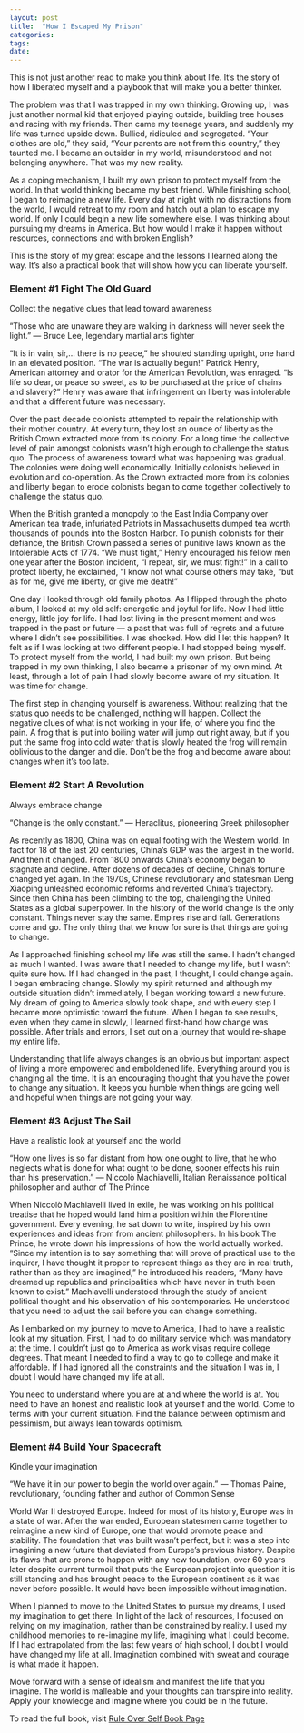 ```yaml
---
layout: post
title:  "How I Escaped My Prison"
categories: 
tags: 
date: 
---
```

This is not just another read to make you think about life. It’s the story of how I liberated myself and a playbook that will make you a better thinker.

The problem was that I was trapped in my own thinking. Growing up, I was just another normal kid that enjoyed playing outside, building tree houses and racing with my friends. Then came my teenage years, and suddenly my life was turned upside down. Bullied, ridiculed and segregated. “Your clothes are old,” they said, “Your parents are not from this country,” they taunted me. I became an outsider in my world, misunderstood and not belonging anywhere. That was my new reality.

As a coping mechanism, I built my own prison to protect myself from the world. In that world thinking became my best friend. While finishing school, I began to reimagine a new life. Every day at night with no distractions from the world, I would retreat to my room and hatch out a plan to escape my world. If only I could begin a new life somewhere else. I was thinking about pursuing my dreams in America. But how would I make it happen without resources, connections and with broken English?

This is the story of my great escape and the lessons I learned along the way. It’s also a practical book that will show how you can liberate yourself.


### Element #1 Fight The Old Guard
Collect the negative clues that lead toward awareness

“Those who are unaware they are walking in darkness will never seek the light.” — Bruce Lee, legendary martial arts fighter

“It is in vain, sir,… there is no peace,” he shouted standing upright, one hand in an elevated position. “The war is actually begun!” Patrick Henry, American attorney and orator for the American Revolution, was enraged. “Is life so dear, or peace so sweet, as to be purchased at the price of chains and slavery?” Henry was aware that infringement on liberty was intolerable and that a different future was necessary.

Over the past decade colonists attempted to repair the relationship with their mother country. At every turn, they lost an ounce of liberty as the British Crown extracted more from its colony. For a long time the collective level of pain amongst colonists wasn’t high enough to challenge the status quo. The process of awareness toward what was happening was gradual. The colonies were doing well economically. Initially colonists believed in evolution and co-operation. As the Crown extracted more from its colonies and liberty began to erode colonists began to come together collectively to challenge the status quo.

When the British granted a monopoly to the East India Company over American tea trade, infuriated Patriots in Massachusetts dumped tea worth thousands of pounds into the Boston Harbor. To punish colonists for their defiance, the British Crown passed a series of punitive laws known as the Intolerable Acts of 1774. “We must fight,” Henry encouraged his fellow men one year after the Boston incident, “I repeat, sir, we must fight!” In a call to protect liberty, he exclaimed, “I know not what course others may take, “but as for me, give me liberty, or give me death!”

One day I looked through old family photos. As I flipped through the photo album, I looked at my old self: energetic and joyful for life. Now I had little energy, little joy for life. I had lost living in the present moment and was trapped in the past or future — a past that was full of regrets and a future where I didn’t see possibilities. I was shocked. How did I let this happen? It felt as if I was looking at two different people. I had stopped being myself. To protect myself from the world, I had built my own prison. But being trapped in my own thinking, I also became a prisoner of my own mind. At least, through a lot of pain I had slowly become aware of my situation. It was time for change.

The first step in changing yourself is awareness. Without realizing that the status quo needs to be challenged, nothing will happen. Collect the negative clues of what is not working in your life, of where you find the pain. A frog that is put into boiling water will jump out right away, but if you put the same frog into cold water that is slowly heated the frog will remain oblivious to the danger and die. Don’t be the frog and become aware about changes when it’s too late.

### Element #2 Start A Revolution
Always embrace change

“Change is the only constant.” — Heraclitus, pioneering Greek philosopher

As recently as 1800, China was on equal footing with the Western world. In fact for 18 of the last 20 centuries, China’s GDP was the largest in the world. And then it changed. From 1800 onwards China’s economy began to stagnate and decline. After dozens of decades of decline, China’s fortune changed yet again. In the 1970s, Chinese revolutionary and statesman Deng Xiaoping unleashed economic reforms and reverted China’s trajectory. Since then China has been climbing to the top, challenging the United States as a global superpower. In the history of the world change is the only constant. Things never stay the same. Empires rise and fall. Generations come and go. The only thing that we know for sure is that things are going to change.

As I approached finishing school my life was still the same. I hadn’t changed as much I wanted. I was aware that I needed to change my life, but I wasn’t quite sure how. If I had changed in the past, I thought, I could change again. I began embracing change. Slowly my spirit returned and although my outside situation didn’t immediately, I began working toward a new future. My dream of going to America slowly took shape, and with every step I became more optimistic toward the future. When I began to see results, even when they came in slowly, I learned first-hand how change was possible. After trials and errors, I set out on a journey that would re-shape my entire life.

Understanding that life always changes is an obvious but important aspect of living a more empowered and emboldened life. Everything around you is changing all the time. It is an encouraging thought that you have the power to change any situation. It keeps you humble when things are going well and hopeful when things are not going your way.

### Element #3 Adjust The Sail
Have a realistic look at yourself and the world

“How one lives is so far distant from how one ought to live, that he who neglects what is done for what ought to be done, sooner effects his ruin than his preservation.” — Niccolò Machiavelli, Italian Renaissance political philosopher and author of The Prince

When Niccolò Machiavelli lived in exile, he was working on his political treatise that he hoped would land him a position within the Florentine government. Every evening, he sat down to write, inspired by his own experiences and ideas from from ancient philosophers. In his book The Prince, he wrote down his impressions of how the world actually worked. “Since my intention is to say something that will prove of practical use to the inquirer, I have thought it proper to represent things as they are in real truth, rather than as they are imagined,” he introduced his readers, “Many have dreamed up republics and principalities which have never in truth been known to exist.” Machiavelli understood through the study of ancient political thought and his observation of his contemporaries. He understood that you need to adjust the sail before you can change something.

As I embarked on my journey to move to America, I had to have a realistic look at my situation. First, I had to do military service which was mandatory at the time. I couldn’t just go to America as work visas require college degrees. That meant I needed to find a way to go to college and make it affordable. If I had ignored all the constraints and the situation I was in, I doubt I would have changed my life at all.

You need to understand where you are at and where the world is at. You need to have an honest and realistic look at yourself and the world. Come to terms with your current situation. Find the balance between optimism and pessimism, but always lean towards optimism.

### Element #4 Build Your Spacecraft
Kindle your imagination

“We have it in our power to begin the world over again.” — Thomas Paine, revolutionary, founding father and author of Common Sense

World War II destroyed Europe. Indeed for most of its history, Europe was in a state of war. After the war ended, European statesmen came together to reimagine a new kind of Europe, one that would promote peace and stability. The foundation that was built wasn’t perfect, but it was a step into imagining a new future that deviated from Europe’s previous history. Despite its flaws that are prone to happen with any new foundation, over 60 years later despite current turmoil that puts the European project into question it is still standing and has brought peace to the European continent as it was never before possible. It would have been impossible without imagination.

When I planned to move to the United States to pursue my dreams, I used my imagination to get there. In light of the lack of resources, I focused on relying on my imagination, rather than be constrained by reality. I used my childhood memories to re-imagine my life, imagining what I could become. If I had extrapolated from the last few years of high school, I doubt I would have changed my life at all. Imagination combined with sweat and courage is what made it happen.

Move forward with a sense of idealism and manifest the life that you imagine. The world is malleable and your thoughts can transpire into reality. Apply your knowledge and imagine where you could be in the future.

To read the full book, visit [Rule Over Self Book Page](https://link.com.de/ruleoverself)
